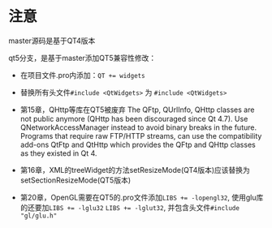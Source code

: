 # 注意
master源码是基于QT4版本

qt5分支，是基于master添加QT5兼容性修改：
- 在项目文件.pro内添加：`QT += widgets`
- 替换所有头文件`#include <QtWidgets>` 为 `#include <QtWidgets>`
- 第15章，QHttp等库在QT5被废弃
    The QFtp, QUrlInfo, QHttp classes are not public anymore (QHttp has been discouraged since Qt 4.7). Use QNetworkAccessManager instead to avoid binary breaks in the future. Programs that require raw FTP/HTTP streams, can use the compatibility add-ons QtFtp and QtHttp which provides the QFtp and QHttp classes as they existed in Qt 4.

- 第16章，XML的treeWidget的方法setResizeMode(QT4版本)应该替换为setSectionResizeMode(QT5版本)
- 第20章，OpenGL需要在QT5的.pro文件添加`LIBS += -lopengl32`, 使用glu库的还要加`LIBS += -lglu32` `LIBS += -lglut32`, 并包含头文件`#include "gl/glu.h"`